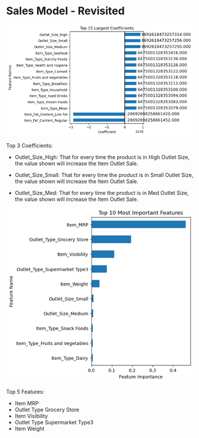 # Sales Model - Revisited
 
![](Coeffs.png)

Top 3 Coefficients:

- Outlet_Size_High: That for every time the product is in High Outlet Size, the value shown will increase the Item Outlet Sale.

- Outlet_Size_Small: That for every time the product is in Small Outlet Size, the value shown will increase the Item Outlet Sale.


- Outlet_Size_Med: That for every time the product is in Med Outlet Size, the value shown will increase the Item Outlet Sale.


![](DecTree.png)

Top 5 Features:

- Item MRP
- Outlet Type Grocery Store
- Item Visibility
- Outlet Type Supermarket Type3
- Item Weight
